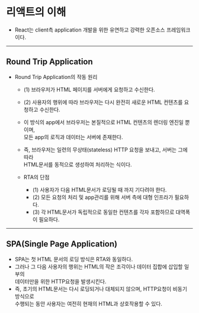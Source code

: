 리액트의 이해
======

* React는 client측 application 개발을 위한 유연하고 강력한 오픈소스 프레임워크이다.
<hr/>

<h2>Round Trip Application</h2>

* Round Trip Application의 작동 원리
  * (1) 브라우저가 HTML 페이지를 서버에게 요청하고 수신한다.
  * (2) 사용자의 행위에 따라 브라우저는 다시 완전히 새로운 HTML 컨텐츠를 요청하고 수신한다.

  * 이 방식의 app에서 브라우저는 본질적으로 HTML 컨텐츠의 렌더링 엔진일 뿐이며,   
    모든 app의 로직과 데이터는 서버에 존재한다.
  * 즉, 브라우저는 일련의 무상태(stateless) HTTP 요청을 보내고, 서버는 그에 따라   
    HTML문서를 동적으로 생성하여 처리하는 식이다.

  * RTA의 단점 
    * (1) 사용자가 다음 HTML문서가 로딩될 때 까지 기다려야 한다.
    * (2) 모든 요청의 처리 및 app관리를 위해 서버 측에 대형 인프라가 필요하다.
    * (3) 각 HTML문서가 독립적으로 동일한 컨텐츠를 각자 포함하므로 대역폭이 필요하다.
<hr/>

<h2>SPA(Single Page Application)</h2>

* SPA는 첫 HTML 문서의 로딩 방식은 RTA와 동일하다.
* 그러나 그 다음 사용자의 행위는 HTML의 작은 조각이나 데이터 집합에 삽입할 일부의   
  데이터만을 위한 HTTP요청을 발생시킨다.
* 즉, 초기의 HTML문서는 다시 로딩되거나 대체되지 않으며, HTTP요청이 비동기 방식으로   
  수행되는 동안 사용자는 여전히 현재의 HTML과 상호작용할 수 있다.